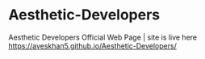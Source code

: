 # Aesthetic-Developers
Aesthetic Developers  Official Web Page |
site is live here https://aveskhan5.github.io/Aesthetic-Developers/
